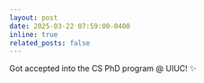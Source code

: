```yaml
---
layout: post
date: 2025-03-22 07:59:00-0400
inline: true
related_posts: false
---
```


Got accepted into the CS PhD program @ UIUC! :sparkles: 
